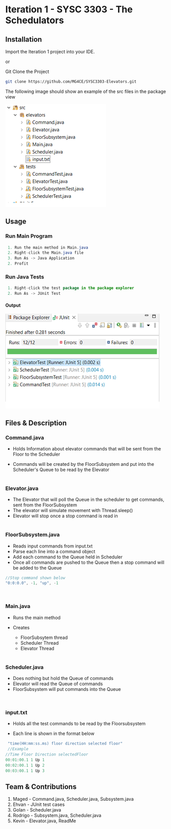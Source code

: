 # Iteration 1 - SYSC 3303 - The Schedulators

## Installation

Import the Iteration 1 project into your IDE.

or

Git Clone the Project

```bash
git clone https://github.com/MG4CE/SYSC3303-Elevators.git
```

The following image should show an example of the src files in the package view

![](/package_image.png)

## Usage

### Run Main Program

```java
 1. Run the main method in Main.java
 2. Right-click the Main.java file
 3. Run As -> Java Application
 2. Profit
```

### Run Java Tests

```java
 1. Right-click the test package in the package explorer
 2. Run As -> JUnit Test
```

#### Output

![](/test.png)

## Files & Description

### Command.java

- Holds Information about elevator commands that will be sent from the Floor to the Scheduler

- Commands will be created by the FloorSubsystem and put into the Scheduler's Queue to be read by the Elevator
  <br />
  <br />

### Elevator.java

- The Elevator that will poll the Queue in the scheduler to get commands, sent from the FloorSubsystem
- The elevator will simulate movement with Thread.sleep()
- Elevator will stop once a stop command is read in
  <br />
  <br />

### FloorSubsystem.java

- Reads input commands from input.txt
- Parse each line into a command object
- Add each command to the Queue held in Scheduler
- Once all commands are pushed to the Queue then a stop command will be added to the Queue
  <br />

```java
//Stop command shown below
"0:0:0.0", -1, "up", -1
```

<br />

### Main.java

- Runs the main method
- Creates

  - FloorSubsytem thread
  - Scheduler Thread
  - Elevator Thread

  <br />

### Scheduler.java

- Does nothing but hold the Queue of commands
- Elevator will read the Queue of commands
- FloorSubsystem will put commands into the Queue

<br />

### input.txt

- Holds all the test commands to be read by the Floorsubsystem

- Each line is shown in the format below

```java
 "time(HH:mm:ss.ms) floor direction selected floor"
 //Example
//Time Floor Direction selectedFloor
00:01:00.1 1 Up 1
00:02:00.1 1 Up 2
00:03:00.1 1 Up 3
```

## Team & Contributions

1. Maged - Command.java, Scheduler.java, Subsystem.java
2. Ehvan - JUnit test cases
3. Golan - Scheduler.java
4. Rodrigo - Subsystem.java, Scheduler.java
5. Kevin - Elevator.java, ReadMe
